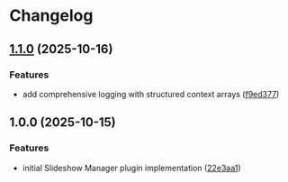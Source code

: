 # Changelog

## [1.1.0](https://github.com/LindemannRock/craft-slideshow-manager/compare/v1.0.0...v1.1.0) (2025-10-16)


### Features

* add comprehensive logging with structured context arrays ([f9ed377](https://github.com/LindemannRock/craft-slideshow-manager/commit/f9ed37786feb02a3fc0ae5bd466838fbe3326885))

## 1.0.0 (2025-10-15)


### Features

* initial Slideshow Manager plugin implementation ([22e3aa1](https://github.com/LindemannRock/craft-slideshow-manager/commit/22e3aa13e5728c101cf306c68c8e42664f66cc8a))
